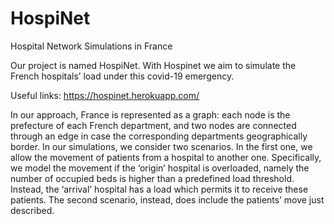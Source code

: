 # HospiNet
Hospital Network Simulations in France

Our project is named HospiNet. With Hospinet we aim to simulate the French hospitals’ load under this covid-19 emergency. 

Useful links: https://hospinet.herokuapp.com/

In our approach, France is represented as a graph: each node is the prefecture of each French department, and two nodes are connected through an edge in case the corresponding departments geographically border.
In our simulations, we consider two scenarios. In the first one, we allow the movement of patients from a hospital to another one. Specifically, we model the movement if the ‘origin’ hospital is overloaded, namely the number of occupied beds is higher than a predefined load threshold. Instead, the ‘arrival’ hospital has a load which permits it to receive these patients. The second scenario, instead, does include the patients’ move just described.


